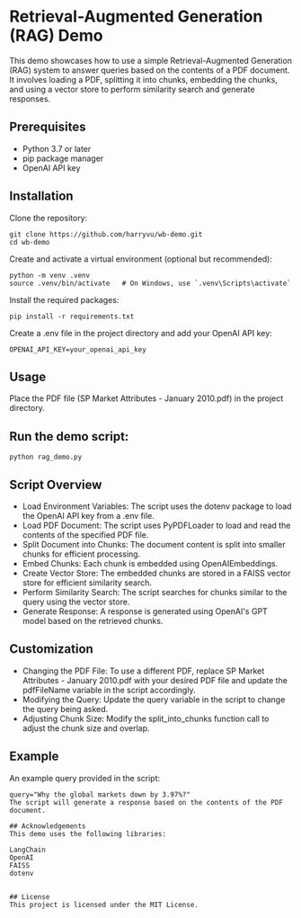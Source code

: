 # Retrieval-Augmented Generation (RAG) Demo
This demo showcases how to use a simple Retrieval-Augmented Generation (RAG) system to answer queries based on the contents of a PDF document. It involves loading a PDF, splitting it into chunks, embedding the chunks, and using a vector store to perform similarity search and generate responses.

## Prerequisites
- Python 3.7 or later
- pip package manager
- OpenAI API key

## Installation
Clone the repository:

```
git clone https://github.com/harryvu/wb-demo.git
cd wb-demo
```

Create and activate a virtual environment (optional but recommended):

```
python -m venv .venv
source .venv/bin/activate   # On Windows, use `.venv\Scripts\activate`
```

Install the required packages:

```
pip install -r requirements.txt
```

Create a .env file in the project directory and add your OpenAI API key:

```
OPENAI_API_KEY=your_openai_api_key
```

## Usage
Place the PDF file (SP Market Attributes - January 2010.pdf) in the project directory.

## Run the demo script:

```
python rag_demo.py
```

## Script Overview
- Load Environment Variables: The script uses the dotenv package to load the OpenAI API key from a .env file.
- Load PDF Document: The script uses PyPDFLoader to load and read the contents of the specified PDF file.
- Split Document into Chunks: The document content is split into smaller chunks for efficient processing.
- Embed Chunks: Each chunk is embedded using OpenAIEmbeddings.
- Create Vector Store: The embedded chunks are stored in a FAISS vector store for efficient similarity search.
- Perform Similarity Search: The script searches for chunks similar to the query using the vector store.
- Generate Response: A response is generated using OpenAI's GPT model based on the retrieved chunks.

## Customization
- Changing the PDF File: To use a different PDF, replace SP Market Attributes - January 2010.pdf with your desired PDF file and update the pdfFileName variable in the script accordingly.
- Modifying the Query: Update the query variable in the script to change the query being asked.
- Adjusting Chunk Size: Modify the split_into_chunks function call to adjust the chunk size and overlap.

## Example
An example query provided in the script:

```
query="Why the global markets down by 3.97%?"
The script will generate a response based on the contents of the PDF document.

## Acknowledgements
This demo uses the following libraries:

LangChain
OpenAI
FAISS
dotenv


## License
This project is licensed under the MIT License.